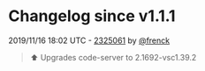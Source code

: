 # Changelog since v1.1.1

2019/11/16 18:02 UTC - [2325061](https://github.com/hassio-addons/addon-vscode/commit/2325061e0d0f3ac6215fcbf8f93ca40c7b5151b5) by [@frenck](https://github.com/frenck)
> :arrow_up: Upgrades code-server to 2.1692-vsc1.39.2 

